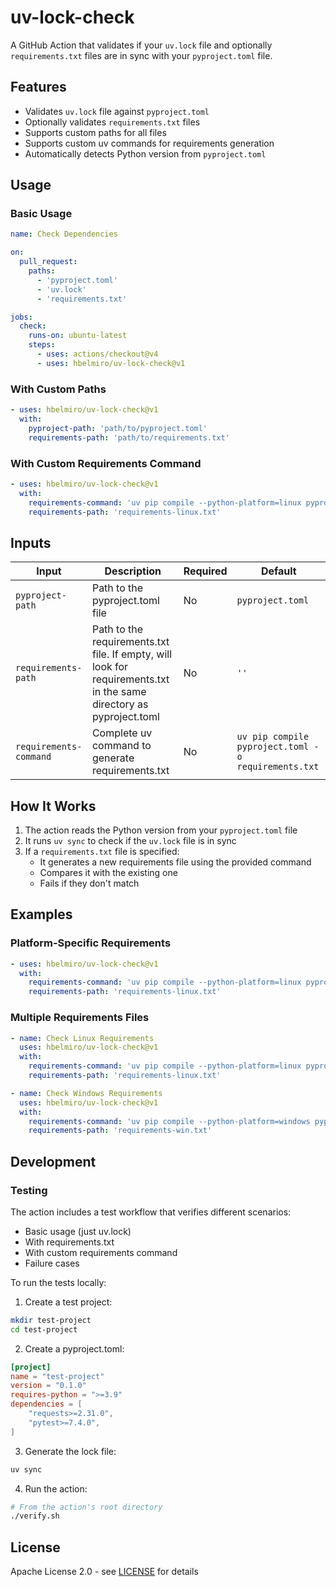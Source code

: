 # uv-lock-check

A GitHub Action that validates if your `uv.lock` file and optionally `requirements.txt` files are in sync with your `pyproject.toml` file.

## Features

- Validates `uv.lock` file against `pyproject.toml`
- Optionally validates `requirements.txt` files
- Supports custom paths for all files
- Supports custom uv commands for requirements generation
- Automatically detects Python version from `pyproject.toml`

## Usage

### Basic Usage

```yaml
name: Check Dependencies

on:
  pull_request:
    paths:
      - 'pyproject.toml'
      - 'uv.lock'
      - 'requirements.txt'

jobs:
  check:
    runs-on: ubuntu-latest
    steps:
      - uses: actions/checkout@v4
      - uses: hbelmiro/uv-lock-check@v1
```

### With Custom Paths

```yaml
- uses: hbelmiro/uv-lock-check@v1
  with:
    pyproject-path: 'path/to/pyproject.toml'
    requirements-path: 'path/to/requirements.txt'
```

### With Custom Requirements Command

```yaml
- uses: hbelmiro/uv-lock-check@v1
  with:
    requirements-command: 'uv pip compile --python-platform=linux pyproject.toml -o requirements-linux.txt'
    requirements-path: 'requirements-linux.txt'
```

## Inputs

| Input | Description | Required | Default |
|-------|-------------|----------|---------|
| `pyproject-path` | Path to the pyproject.toml file | No | `pyproject.toml` |
| `requirements-path` | Path to the requirements.txt file. If empty, will look for requirements.txt in the same directory as pyproject.toml | No | `''` |
| `requirements-command` | Complete uv command to generate requirements.txt | No | `uv pip compile pyproject.toml -o requirements.txt` |

## How It Works

1. The action reads the Python version from your `pyproject.toml` file
2. It runs `uv sync` to check if the `uv.lock` file is in sync
3. If a `requirements.txt` file is specified:
   - It generates a new requirements file using the provided command
   - Compares it with the existing one
   - Fails if they don't match

## Examples

### Platform-Specific Requirements

```yaml
- uses: hbelmiro/uv-lock-check@v1
  with:
    requirements-command: 'uv pip compile --python-platform=linux pyproject.toml -o requirements-linux.txt'
    requirements-path: 'requirements-linux.txt'
```

### Multiple Requirements Files

```yaml
- name: Check Linux Requirements
  uses: hbelmiro/uv-lock-check@v1
  with:
    requirements-command: 'uv pip compile --python-platform=linux pyproject.toml -o requirements-linux.txt'
    requirements-path: 'requirements-linux.txt'

- name: Check Windows Requirements
  uses: hbelmiro/uv-lock-check@v1
  with:
    requirements-command: 'uv pip compile --python-platform=windows pyproject.toml -o requirements-win.txt'
    requirements-path: 'requirements-win.txt'
```

## Development

### Testing

The action includes a test workflow that verifies different scenarios:

- Basic usage (just uv.lock)
- With requirements.txt
- With custom requirements command
- Failure cases

To run the tests locally:

1. Create a test project:
```bash
mkdir test-project
cd test-project
```

2. Create a pyproject.toml:
```toml
[project]
name = "test-project"
version = "0.1.0"
requires-python = ">=3.9"
dependencies = [
    "requests>=2.31.0",
    "pytest>=7.4.0",
]
```

3. Generate the lock file:
```bash
uv sync
```

4. Run the action:
```bash
# From the action's root directory
./verify.sh
```

## License

Apache License 2.0 - see [LICENSE](LICENSE) for details 